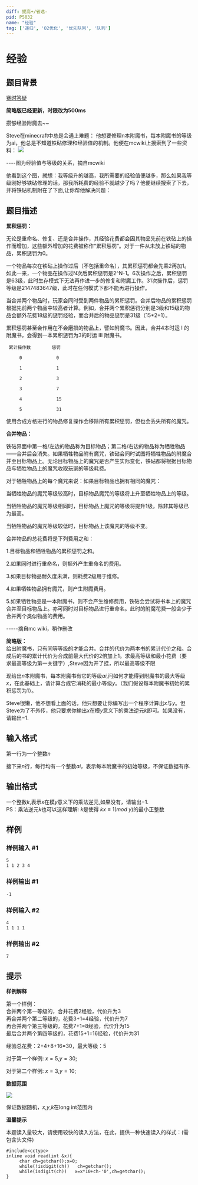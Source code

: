 ```yaml
---
diff: 提高+/省选-
pid: P5032
name: "经验"
tag: ['递归', 'O2优化', '优先队列', '队列']
---
```

# 经验
## 题目背景

[赛时答疑](https://www.luogu.org/discuss/show/80694)  

**简略版已经更新，时限改为500ms**

攒够经验附魔去~~

Steve在minecraft中总是会遇上难题：
他想要修理n本附魔书，每本附魔书的等级为ai，他总是不知道铁砧修理和经验值的机制。他便在mcwiki上搜索到了一些资料：
![](https://d1u5p3l4wpay3k.cloudfront.net/minecraft_zh_gamepedia/pChart4mw/e8160a1cad02998149d79c65237dc775.png)

----图为经验值与等级的关系，摘自mcwiki 

他看到这个图，就想：我等级升的越高，我所需要的经验值便越多，那么如果我等级刚好够铁砧修理的话，那我所耗费的经验不就越少了吗？他便继续搜索了下去，并将铁砧机制附在了下面,让你帮他解决问题：
## 题目描述

**累积惩罚：**

无论是重命名、修复、还是合并操作，其经验花费都会因其物品先前在铁砧上的操作而增加，这些额外增加的花费被称作“累积惩罚”。对于一件从未放上铁砧的物品，累积惩罚为0。

一个物品每次在铁砧上操作过后（不包括重命名），其累积惩罚都会先乘2再加1。如此一来，一个物品在操作过N次后累积惩罚是2^N-1。6次操作之后，累积惩罚是63级，此时生存模式下无法再作进一步的修复和附魔工作。31次操作后，惩罚等级是2147483647级，此时在任何模式下都不能再进行操作。

当合并两个物品时，玩家会同时受到两件物品的累积惩罚。合并后物品的累积惩罚根据先前两个物品中较高者计算。例如，合并两个累积惩罚分别是3级和15级的物品会额外花费18级的惩罚经验，而合并后的物品惩罚是31级（15*2+1）。

累积惩罚甚至会作用在不会磨损的物品上，譬如附魔书。因此，合并4本时运 I 的附魔书，会得到一本累积惩罚为3的时运 III 附魔书。

     累计操作数	      惩罚

         0	           0

         1	           1

         2	           3

         3	           7

         4	           15

         5	           31

使用合成方格进行的物品修复操作会移除所有累积惩罚，但也会丢失所有的魔咒。

**合并物品：**

铁砧界面中第一格/左边的物品称为目标物品；第二格/右边的物品称为牺牲物品——合并后会消失。如果牺牲物品附有魔咒，铁砧会同时试图将牺牲物品的附魔合并至目标物品上。无论目标物品上的魔咒是否产生实际变化，铁砧都将根据目标物品与牺牲物品上的魔咒收取玩家的等级耗费。

对于牺牲物品上的每个魔咒来说：如果目标物品也拥有相同的魔咒：

当牺牲物品的魔咒等级较高时，目标物品魔咒的等级将上升至牺牲物品上的等级。

当牺牲物品的魔咒等级相同时，目标物品上魔咒的等级将提升1级，除非其等级已为最高。    

当牺牲物品的魔咒等级较低时，目标物品上该魔咒的等级不变。
    
合并物品的总花费将是下列费用之和：

1.目标物品和牺牲物品的累积惩罚之和。

2.如果同时进行重命名，则额外产生重命名的费用。

3.如果目标物品耐久度未满，则耗费2级用于维修。

4.如果牺牲物品拥有魔咒，则产生附魔费用。

5.如果牺牲物品是一本附魔书，则不会产生维修费用，铁砧会尝试将书本上的魔咒合并至目标物品上。亦可同时对目标物品进行重命名。此时的附魔花费一般会少于合并两个类似物品的费用。

-----摘自mc wiki，稍作删改

**简略版：**  
给出附魔书，只有同等等级的才能合并。合并的代价为两本书的累计代价之和。合成后的书的累计代价为合成前最大代价的2倍加上1。求最高等级和最小花费（要求最高等级为第一关键字）,Steve因为开了挂，所以最高等级不限

现给出$n$本附魔书，每本附魔书有它的等级$ai$,问如何才能得到附魔书的最大等级$x$，在此基础上，请计算合成它消耗的最小等级$y$。（我们假设每本附魔书初始的累积惩罚为1）。

Steve很懒，他不想看上面的话，他只想要让你编写出一个程序计算出$x$与$y$。但Steve为了不外传，他只要求你输出$x$在模$y$意义下的乘法逆元$k$即可。如果没有，请输出$-1$.
## 输入格式

第一行为一个整数$n$

接下来$n$行，每行均有一个整数$ai$，表示每本附魔书的初始等级，不保证数据有序.
## 输出格式

一个整数$k$,表示$x$在模$y$意义下的乘法逆元,如果没有，请输出$-1$.  
PS：乘法逆元$k$也可以这样理解: $k$是使得 $kx\equiv1(mod$ $y)$的最小正整数
## 样例

### 样例输入 #1
```
5
1 1 2 3 4
```
### 样例输出 #1
```
-1
```
### 样例输入 #2
```
4
1 1 1 1
```
### 样例输出 #2
```
7
```
## 提示

**样例解释**
 
第一个样例：    
合并两个第一等级的，合并花费2经验，代价升为3  
再合并两个第二等级的，花费3+1=4经验，代价升为7  
再合并两个第三等级的，花费7+1=8经验，代价升为15  
最后合并两个第四等级的，花费15+1=16经验，代价升为31  

经验总花费：2+4+8+16=30，最大等级：5


对于第一个样例: $x=5$,$y=30$;

对于第二个样例: $x=3$,$y=10$;

**数据范围**

![]( https://cdn.luogu.com.cn/upload/pic/41547.png )

保证数据随机，$x$,$y$,$k$在long int范围内

**温馨提示**

本题读入量较大，请使用较快的读入方法，在此，提供一种快速读入的样式：(需包含头文件<cctype>)

```
#include<cctype>
inline void read(int &x){
     char ch=getchar();x=0;
     while(!isdigit(ch))   ch=getchar();
     while(isdigit(ch))   x=x*10+ch-'0',ch=getchar();
}
```
